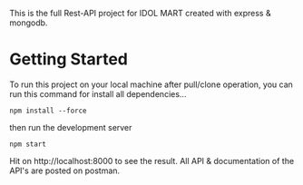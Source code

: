 This is the full Rest-API project for IDOL MART created with express & mongodb.

# Getting Started
To run this project on your local machine after pull/clone operation, you can run this command for install all dependencies...

    npm install --force

then run the development server

    npm start

Hit on http://localhost:8000 to see the result. All API & documentation of the API's are posted on postman.
